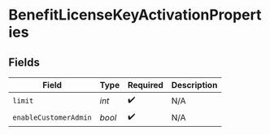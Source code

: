 # BenefitLicenseKeyActivationProperties


## Fields

| Field                 | Type                  | Required              | Description           |
| --------------------- | --------------------- | --------------------- | --------------------- |
| `limit`               | *int*                 | :heavy_check_mark:    | N/A                   |
| `enableCustomerAdmin` | *bool*                | :heavy_check_mark:    | N/A                   |